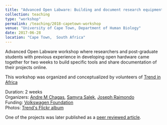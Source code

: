 ```yaml
---
title: "Advanced Open Labware: Building and document research equipment"
collection: teaching
type: "workshop"
permalink: /teaching/2018-capetown-workshop
venue: "University of Cape Town, Department of Human Biology"
date: 2017-06-28
location: "Cape Town,  South Africa"
---
```



  Advanced Open Labware workshop where researchers and post-graduate students with previous experience in developing open hardware came together for two weeks to build specific tools and share documentation of their projects online.

  This workshop was organized and conceptualized by volunteers of [Trend in Africa](www.tredninafrica.org)


Duration: 2 weeks  
Organizers: [Andre M Chagas](www.github.com/amchagas), [Samyra Salek](https://www.linkedin.com/in/samyra-salek-851a1265/?originalSubdomain=uk), [Joseph Raimondo](https://raimondolab.com/)  
Funding: [Volkswagen Foundation](https://www.volkswagenstiftung.de/en)  
Photos:
[Trend's Flickr album](https://www.flickr.com/photos/trendinafrica/albums/72157694076475791)


One of the projects was later published as a [peer reviewed article](https://www.sciencedirect.com/science/article/pii/S2468067218300695).
